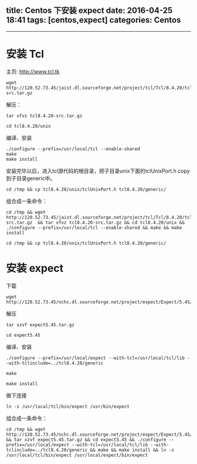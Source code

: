 title: Centos 下安装 expect
date: 2016-04-25 18:41
tags: [centos,expect]
categories: Centos
---

<!-- more -->
---

# 安装 Tcl

主页: http://www.tcl.tk

    wget http://120.52.73.45/jaist.dl.sourceforge.net/project/tcl/Tcl/8.4.20/tcl8.4.20-src.tar.gz

解压：
    
    tar xfvz tcl8.4.20-src.tar.gz
    
    cd tcl8.4.20/unix

编译、安装
    
    ./configure --prefix=/usr/local/tcl --enable-shared
    make
    make install
    
安装完毕以后，进入tcl源代码的根目录，把子目录unix下面的tclUnixPort.h copy到子目录generic中。

    cd /tmp && cp tcl8.4.20/unix/tclUnixPort.h tcl8.4.20/generic/
    
组合成一条命令：

```
cd /tmp && wget http://120.52.73.45/jaist.dl.sourceforge.net/project/tcl/Tcl/8.4.20/tcl8.4.20-src.tar.gz  && tar xfvz tcl8.4.20-src.tar.gz && cd tcl8.4.20/unix && ./configure --prefix=/usr/local/tcl --enable-shared && make && make install

cd /tmp && cp tcl8.4.20/unix/tclUnixPort.h tcl8.4.20/generic/
```
    
# 安装 expect

下载

    wget http://120.52.73.45/nchc.dl.sourceforge.net/project/expect/Expect/5.45/expect5.45.tar.gz
    
解压

    tar xzvf expect5.45.tar.gz
    
    cd expect5.45

编译、安装

    ./configure --prefix=/usr/local/expect --with-tcl=/usr/local/tcl/lib --with-tclinclude=../tcl8.4.20/generic 
    
    make
    
    make install
    
做下连接

    ln -s /usr/local/tcl/bin/expect /usr/bin/expect
    
组合成一条命令：

```
cd /tmp && wget http://120.52.73.45/nchc.dl.sourceforge.net/project/expect/Expect/5.45/expect5.45.tar.gz && tar xzvf expect5.45.tar.gz && cd expect5.45 && ./configure --prefix=/usr/local/expect --with-tcl=/usr/local/tcl/lib --with-tclinclude=../tcl8.4.20/generic && make && make install && ln -s /usr/local/tcl/bin/expect /usr/local/expect/bin/expect
```



